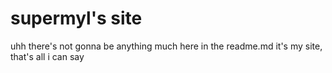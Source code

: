 # supermyl's site
uhh there's not gonna be anything much here in the readme.md
it's my site, that's all i can say
